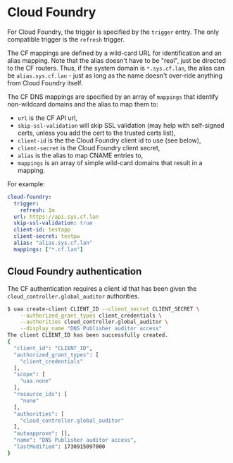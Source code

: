 # Cloud Foundry

For Cloud Foundry, the trigger is specified by the `trigger` entry. The only compatible trigger is the `refresh` trigger.

The CF mappings are defined by a wild-card URL for identification and an alias mapping. Note that the alias doesn't have to be "real", just be directed to the CF routers. Thus, if the system domain is `*.sys.cf.lan`, the alias can be `alias.sys.cf.lan` - just as long as the name doesn't over-ride anything from Cloud Foundry itself.

The CF DNS mappings are specified by an array of `mappings` that identify non-wildcard domains and the alias to map them to:

* `url` is the CF API url,
* `skip-ssl-validation` will skip SSL validation (may help with self-signed certs, unless you add the cert to the trusted certs list),
* `client-id` is the the Cloud Foundry client id to use (see below),
* `client-secret` is the Cloud Foundry client secret,
* `alias` is the alias to map CNAME entries to,
* `mappings` is an array of simple wild-card domains that result in a mapping.

For example:

```yaml
cloud-foundry:
  trigger:
    refresh: 1m
  url: https://api.sys.cf.lan
  skip-ssl-validation: true
  client-id: testapp
  client-secret: testpw
  alias: "alias.sys.cf.lan"
  mappings: ["*.cf.lan"]
```

## Cloud Foundry authentication

The CF authentication requires a client id that has been given the `cloud_controller.global_auditor` authorities.

```bash
$ uaa create-client CLIENT_ID --client_secret CLIENT_SECRET \
    --authorized_grant_types client_credentials \
    --authorities cloud_controller.global_auditor \
    --display_name "DNS Publisher auditor access"
The client CLIENT_ID has been successfully created.
{
  "client_id": "CLIENT_ID",
  "authorized_grant_types": [
    "client_credentials"
  ],
  "scope": [
    "uaa.none"
  ],
  "resource_ids": [
    "none"
  ],
  "authorities": [
    "cloud_controller.global_auditor"
  ],
  "autoapprove": [],
  "name": "DNS Publisher auditor access",
  "lastModified": 1730915097000
}
```

